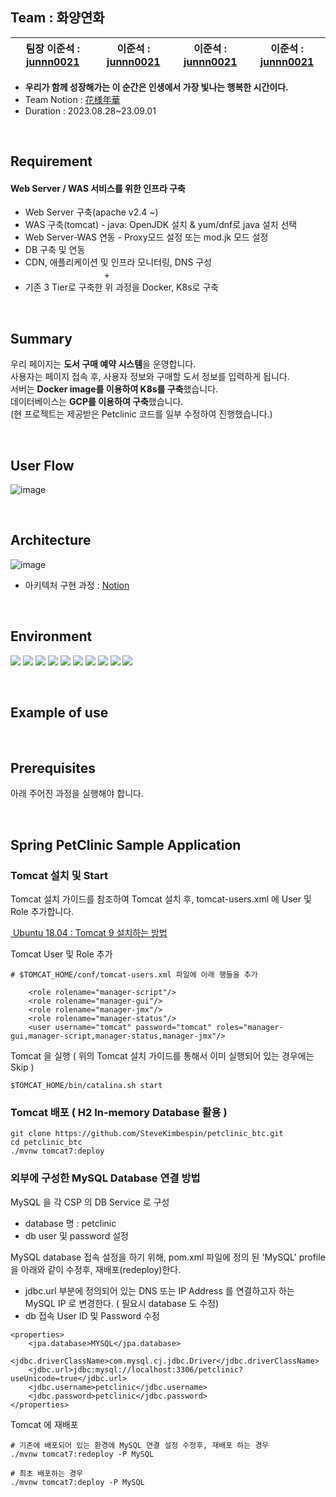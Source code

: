 ## Team : 화양연화

팀장 이준석 : [junnn0021](https://github.com/junnn0021) | 이준석 : [junnn0021](https://github.com/junnn0021) | 이준석 : [junnn0021](https://github.com/junnn0021) | 이준석 : [junnn0021](https://github.com/junnn0021) | 
 --- | --- | --- | --- |

- **우리가 함께 성장해가는 이 순간은 인생에서 가장 빛나는 행복한 시간이다.**
- Team Notion : [花様年華](https://www.notion.so/da73182e65984c3b8a985bc8ce32e699)
- Duration : 2023.08.28~23.09.01
<br>

## Requirement

#### Web Server / WAS 서비스를 위한 인프라 구축

- Web Server 구축(apache v2.4 ~)
- WAS 구축(tomcat) - java: OpenJDK 설치 & yum/dnf로 java 설치 선택
- Web Server-WAS 연동 - Proxy모드 설정 또는 mod.jk 모드 설정
- DB 구축 및 연동
- CDN, 애플리케이션 및 인프라 모니터링, DNS 구성<br>
　　　　　　　　　+
- 기존 3 Tier로 구축한 위 과정을 Docker, K8s로 구축
<br>

## Summary
우리 페이지는 **도서 구매 예약 시스템**을 운영합니다.<br>
사용자는 페이지 접속 후, 사용자 정보와 구매할 도서 정보를 입력하게 됩니다.<br>
서버는 **Docker image를 이용하여 K8s를 구축**했습니다.<br>
데이터베이스는 **GCP를 이용하여 구축**했습니다.<br>
(현 프로젝트는 제공받은 Petclinic 코드를 일부 수정하여 진행했습니다.)

<br>

## User Flow
![image](https://github.com/junnn0021/book-reservation/assets/119108967/d665cb98-ed5d-4883-b7ab-16f719fbde96)

<br>

## Architecture

![image](https://github.com/junnn0021/book-reservation-k8s/assets/119108967/ff699c5b-d883-4641-861c-37392320b74a)
- 아키텍처 구현 과정 : [Notion](https://www.notion.so/Project_Docker-K8s-df3fec7282fb4ad2883eaececfec8687)

<br>

## Environment
<!--<div align=center>-->
<img src="https://img.shields.io/badge/GCP-4285F4?stylefor-the-badge&logo=Google Cloud&logoColor=FAFAFA"/> <img src="https://img.shields.io/badge/Docker-2496ED?stylefor-the-badge&logo=Docker&logoColor=FAFAFA"/> 
<img src="https://img.shields.io/badge/Kubernetes-326CE5?stylefor-the-badge&logo=Kubernetes&logoColor=FAFAFA"/> 
<img src="https://img.shields.io/badge/BigQuery-669DF6?stylefor-the-badge&logo=Google BigQuery&logoColor=FAFAFA"/> 
<img src="https://img.shields.io/badge/Looker-4285F4?stylefor-the-badge&logo=Looker&logoColor=FAFAFA"/> 
<img src="https://img.shields.io/badge/Apache-D22128?stylefor-the-badge&logo=Apache&logoColor=FAFAFA"/>
<img src="https://img.shields.io/badge/Tomcat-F8DC75?stylefor-the-badge&logo=Apache Tomcat&logoColor=000000"/>
<img src="https://img.shields.io/badge/Maven-C71A36?stylefor-the-badge&logo=Apache Maven&logoColor=FAFAFA"/>
<img src="https://img.shields.io/badge/JMeter-D22128?stylefor-the-badge&logo=Apache JMeter&logoColor=FAFAFA"/>
 <img src="https://img.shields.io/badge/MySQL-4479A1?style=stylefor-the-badge&logo=MySQL&logoColor=FAFAFA"/>

<!--</div>-->

<br>

## Example of use


<br>

## Prerequisites

아래 주어진 과정을 실행해야 합니다.

<br>

## Spring PetClinic Sample Application

### Tomcat 설치 및 Start
Tomcat 설치 가이드를 참조하여 Tomcat 설치 후, tomcat-users.xml 에 User 및 Role 추가합니다.

[ Ubuntu 18.04 : Tomcat 9 설치하는 방법 ](https://jjeongil.tistory.com/1351)

Tomcat User 및 Role 추가

```
# $TOMCAT_HOME/conf/tomcat-users.xml 파일에 아래 행들을 추가

    <role rolename="manager-script"/>
    <role rolename="manager-gui"/>
    <role rolename="manager-jmx"/>
    <role rolename="manager-status"/>
    <user username="tomcat" password="tomcat" roles="manager-gui,manager-script,manager-status,manager-jmx"/>
```

Tomcat 을 실행 ( 위의 Tomcat 설치 가이드를 통해서 이미 실행되어 있는 경우에는 Skip )

```
$TOMCAT_HOME/bin/catalina.sh start
```

### Tomcat 배포 ( H2 In-memory Database 활용 )
```
git clone https://github.com/SteveKimbespin/petclinic_btc.git 
cd petclinic_btc
./mvnw tomcat7:deploy
```

### 외부에 구성한 MySQL Database 연결 방법

MySQL 을 각 CSP 의 DB Service 로 구성
  - database 명 : petclinic  
  - db user 및 password 설정

MySQL database 접속 설정을 하기 위해, pom.xml 파일에 정의 된 'MySQL' profile 을 아래와 같이 수정후, 재배포(redeploy)한다.
  - jdbc.url 부분에 정의되어 있는 DNS 또는 IP Address 를 연결하고자 하는 MySQL IP 로 변경한다. ( 필요시 database 도 수정)
  - db 접속 User ID 및 Password 수정

```
<properties>
    <jpa.database>MYSQL</jpa.database>
    <jdbc.driverClassName>com.mysql.cj.jdbc.Driver</jdbc.driverClassName>
    <jdbc.url>jdbc:mysql://localhost:3306/petclinic?useUnicode=true</jdbc.url>
    <jdbc.username>petclinic</jdbc.username>
    <jdbc.password>petclinic</jdbc.password>
</properties>
```      

Tomcat 에 재배포

```
# 기존에 배포되어 있는 환경에 MySQL 연결 설정 수정후, 재배포 하는 경우
./mvnw tomcat7:redeploy -P MySQL

# 최초 배포하는 경우
./mvnw tomcat7:deploy -P MySQL
```

